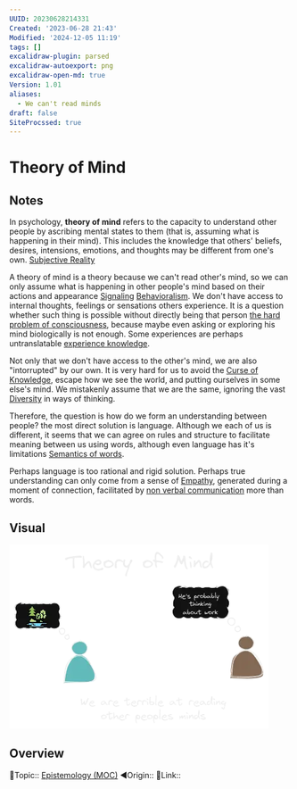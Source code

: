 ```yaml
---
UUID: 20230628214331
Created: '2023-06-28 21:43'
Modified: '2024-12-05 11:19'
tags: []
excalidraw-plugin: parsed
excalidraw-autoexport: png
excalidraw-open-md: true
Version: 1.01
aliases:
  - We can't read minds
draft: false
SiteProcssed: true
---
```


# Theory of Mind

## Notes

In psychology, **theory of mind** refers to the capacity to understand other people by ascribing mental states to them (that is, assuming what is happening in their mind). This includes the knowledge that others' beliefs, desires, intensions, emotions, and thoughts may be different from one's own. [Subjective Reality](/notes/subjective-reality.md)

A theory of mind is a theory because we can't read other's mind, so we can only assume what is happening in other people's mind based on their actions and appearance [Signaling](/notes/signaling.md) [Behavioralism](/notes/behavioralism.md). We don't have access to internal thoughts, feelings or sensations others experience. It is a question whether such thing is possible without directly being that person [the hard problem of consciousness](/notes/the-hard-problem-of-consciousness.md), because maybe even asking or exploring his mind biologically is not enough. Some experiences are perhaps untranslatable [experience knowledge](/notes/experience-knowledge.md).

Not only that we don't have access to the other's mind, we are also "intorrupted" by our own. It is very hard for us to avoid the [Curse of Knowledge](/notes/curse-of-knowledge.md), escape how we see the world, and putting ourselves in some else's mind. We mistakenly assume that we are the same, ignoring the vast [Diversity](/notes/diversity.md) in ways of thinking.

Therefore, the question is how do we form an understanding between people? the most direct solution is language. Although we each of us is different, it seems that we can agree on rules and structure to facilitate meaning between us using words, although even language has it's limitations [Semantics of words](/notes/semantics-of-words.md).

Perhaps language is too rational and rigid solution. Perhaps true understanding can only come from a sense of [Empathy](/notes/empathy.md), generated during a moment of connection, facilitated by [non verbal communication](/notes/non-verbal-communication.md) more than words.

## Visual

![Theory of Mind.webp](/notes/theory-of-mind.webp)

## Overview
🔼Topic:: [Epistemology (MOC)](/mocs/epistemology-moc.md)
◀Origin::
🔗Link::

